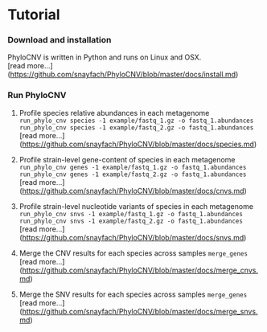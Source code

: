 # Tutorial


### Download and installation
PhyloCNV is written in Python and runs on Linux and OSX.  
[read more...] (https://github.com/snayfach/PhyloCNV/blob/master/docs/install.md)

### Run PhyloCNV
1. Profile species relative abundances in each metagenome  
`run_phylo_cnv species -1 example/fastq_1.gz -o fastq_1.abundances`  
`run_phylo_cnv species -1 example/fastq_2.gz -o fastq_1.abundances`  
[read more...] (https://github.com/snayfach/PhyloCNV/blob/master/docs/species.md)

2. Profile strain-level gene-content of species in each metagenome  
`run_phylo_cnv genes -1 example/fastq_1.gz -o fastq_1.abundances`  
`run_phylo_cnv genes -1 example/fastq_2.gz -o fastq_1.abundances`  
[read more...] (https://github.com/snayfach/PhyloCNV/blob/master/docs/cnvs.md)

3. Profile strain-level nucleotide variants of species in each metagenome  
`run_phylo_cnv snvs -1 example/fastq_1.gz -o fastq_1.abundances`  
`run_phylo_cnv snvs -1 example/fastq_2.gz -o fastq_1.abundances`  
[read more...] (https://github.com/snayfach/PhyloCNV/blob/master/docs/snvs.md)

4. Merge the CNV results for each species across samples
`merge_genes ` 
[read more...] (https://github.com/snayfach/PhyloCNV/blob/master/docs/merge_cnvs.md)

5. Merge the SNV results for each species across samples
`merge_genes ` 
[read more...] (https://github.com/snayfach/PhyloCNV/blob/master/docs/merge_snvs.md)
